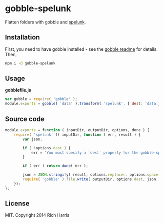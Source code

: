 # gobble-spelunk

Flatten folders with gobble and [spelunk](https://github.com/rich-harris/spelunk).

## Installation

First, you need to have gobble installed - see the [gobble readme](https://github.com/gobblejs/gobble) for details. Then,

```bash
npm i -D gobble-spelunk
```

## Usage

**gobblefile.js**

```js
var gobble = require( 'gobble' );
module.exports = gobble( 'data' ).transform( 'spelunk', { dest: 'data.json' });
```


## Source code

```js
module.exports = function ( inputDir, outputDir, options, done ) {
	require( 'spelunk' )( inputDir, function ( err, result ) {
		var json;

		if ( !options.dest ) {
			err = 'You must specify a `dest` property for the gobble-spelunk transform';
		}

		if ( err ) return done( err );

		json = JSON.stringify( result, options.replacer, options.space );
		require( 'gobble' ).file.write( outputDir, options.dest, json ).then( done );
	});
};

```


## License

MIT. Copyright 2014 Rich Harris
